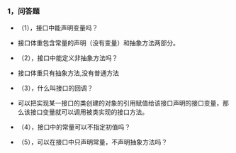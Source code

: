 ### 1，问答题
* （1），接口中能声明变量吗？
* 接口体重包含常量的声明（没有变量）和抽象方法两部分。

* （2），接口中能定义非抽象方法吗？
* 接口体重只有抽象方法,没有普通方法

* （3），什么叫接口的回调？
* 可以把实现某一接口的类创建的对象的引用赋值给该接口声明的接口变量，那么该接口变量就可以调用被类实现的接口方法。

* （4），接口中的常量可以不指定初值吗？


* （5），可以在接口中只声明常量，不声明抽象方法吗？


